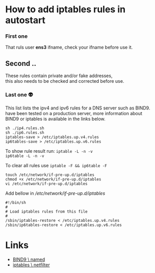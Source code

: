# How to add iptables rules in autostart

### First one 
That ruls user **ens3** ifname, check your ifname before use it.  

## Second ..
These rules contain private and/or fake addresses,  
this also needs to be checked and corrected before use.  

### Last one :alien: 
This list lists the ipv4 and ipv6 rules for a DNS server such as BIND9.  
have been tested on a production server, more information about   
BIND9 or iptables is available in the links below.

```shell
sh ./ip4.rules.sh
sh ./ip6.rules.sh
iptables-save > /etc/iptables.up.v4.rules
ip6tables-save > /etc/iptables.up.v6.rules
```
To show rule result run:
`iptable -L -n -v`	
`ip6table -L -n -v`

To clear all rules use `iptable -F && ip6table -F`


```shell
touch /etc/network/if-pre-up.d/iptables
chmod +x /etc/network/if-pre-up.d/iptables
vi /etc/network/if-pre-up.d/iptables
```

Add bellow in */etc/network/if-pre-up.d/iptables*
```shell
#!/bin/sh
#
# Load iptables rules from this file
#
/sbin/iptables-restore < /etc/iptables.up.v4.rules
/sbin/ip6tables-restore < /etc/iptables.up.v6.rules
```		



# Links
* [BIND9 \ named](https://bind9.net/)
* [iptables \ netfilter](https://www.netfilter.org/projects/iptables/index.html)  


